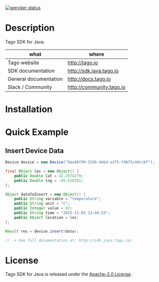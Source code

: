[![wercker status](https://app.wercker.com/status/ce550090c4e12182442fb0af7ed7928b/s/master "wercker status")](https://app.wercker.com/project/byKey/ce550090c4e12182442fb0af7ed7928b)

# Description

Tago SDK for Java.

| what                  | where                    |
|-----------------------|--------------------------|
| Tago website          | http://tago.io           |
| SDK documentation     | http://sdk.java.tago.io    |
| General documentation | http://docs.tago.io      |
| Slack / Community     | http://community.tago.io |

# Installation

# Quick Example
## Insert Device Data
``` java
Device device = new Device("8aa46f99-3156-4ebd-a275-fdb75c4dccbf");

final Object loc = new Object() {
    public Double lat = 42.2974279;
    public Double lng = -85.628292;
};

Object dataToInsert = new Object() {
    public String variable = "temperature";
    public String unit = "C";
    public Integer value = 63;
    public String time = "2015-11-03 13:44:33";
    public Object location = loc;
};

Result res = device.insert(data);

// -> See full documentation at: http://sdk.java.tago.io/
```

# License

Tago SDK for Java is released under the [Apache-2.0 License](https://github.com/tago-io/tago-sdk-js/blob/master/LICENSE.md).
